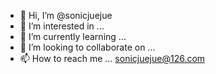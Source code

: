 - 👋 Hi, I’m @sonicjuejue
- 👀 I’m interested in ...
- 🌱 I’m currently learning ...
- 💞️ I’m looking to collaborate on ...
- 📫 How to reach me ... sonicjuejue@126.com

<!---
sonicjuejue/sonicjuejue is a ✨ special ✨ repository because its `README.md` (this file) appears on your GitHub profile.
You can click the Preview link to take a look at your changes.
--->
